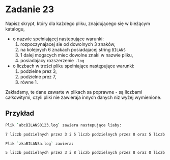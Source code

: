 # Zadanie 23

Napisz skrypt, który dla każdego pliku, znajdującego się w bieżącym katalogu,

- o nazwie spełniającej nastepujące warunki:
    1. rozpoczynajacej sie od dowolnych 3 znaków,
    2. na kolejnych 6 znakach posiadajacej string `BILANS`
    3. 1 dalej mogacych miec dowolne znaki w nazwie pliku,
    4. posiadajacy rozszerzenie `.log`
- o liczbach w treści pliku spełniające następujące warunki:
    1. podzielne prez 3,
    2. podzielne prez 7,
    3. równe 1.

Zakładamy, te dane zawarte w plikach sa poprawne - są liczbami całkowitymi, czyli pliki nie zawieraja innych danych niz wyżej wymienione.

## Przykład

```bash
Plik `abcBILANS0123.log` zawiera nastepujące liaby:

7 liczb podzielnych przez 3 i 5 liczb podzielnych przez 8 oraz 5 liczb 1.

Plik `zkaBILANSa.log` zawiera:

5 liczb podzielnych przez 3 i 8 liczb podzielnych przez 8 oraz O liczb 1.
```
